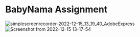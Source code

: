 # BabyNama Assignment
![simplescreenrecorder-2022-12-15_13_19_40_AdobeExpress](https://user-images.githubusercontent.com/71449115/207804726-99947040-6a26-4c54-8a56-2db9a011e43b.gif)
![Screenshot from 2022-12-15 13-17-54](https://user-images.githubusercontent.com/71449115/207805122-b0f7ee3b-92f6-4291-95a3-0b48dd3baa8a.png)
